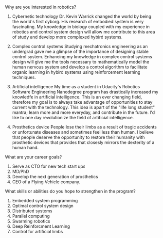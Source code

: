 Why are you interested in robotics?

1. Cybernetic technology
Dr. Kevin Warrick changed the world by being the world's first cyborg. His research of embodied system is very fascinating. My knowledge in biology coupled with my experience in robotics and control system design will allow me contribute to this area of study and develop more complexed hybird systems. 

2. Complex control systems
Studying mechatronics engineering as an undergrad gave me a glimpse of the importance of designing stable control system. Enhancing my knowledge in complex control systems design will give me the tools necessary to mathematically model the human nervous system and develop a control algorithm to facilitate organic learning in hybird systems using reinforcement learning techniques. 

3. Artificial intelligence 
My time as a student in Udacity's Robotics Software Engineering Nanodegree program has drastically increased my knowledfe in artificial intelligence. This is an ever changing field, therefore my goal is to always take advantage of opportunities to stay current with the technology. This idea is apart of the "life long student" mantra; learn more and more everyday, and contribute in the future. I'd like to one day revolutionize the field of artificial intelligence. 

4. Prosthetics device 
People lose their limbs as a result of tragic accidents or unfortunate diseases and sometimes feel less than human. I believe that people deserve the opportunity to restore their humanity with prosthetic devices that provides that closesly mirrors the dexterity of a human hand. 

What are your career goals?

1. Serve as CTO for new tech start ups 
2. MD/PhD 
3. Develop the next generation of prosthetics 
4. CEO of a Flying Vehicle company.


What skills or abilities do you hope to strengthen in the program?

1. Embedded system programming
2. Optimal control system design
3. Distributed systems
4. Parallel computing 
5. Swarming robotics
6. Deep Reinforcment Learning
7. Control for artificial limbs
